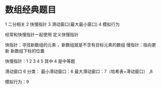 # 数组经典题目

1 二分相关 2 快慢指针 3 滑动窗口(最大最小窗口) 4 模拟行为

经常和快慢指针一起使用
定义快慢指针

快指针：寻找新数组的元素 ，新数组就是不含有目标元素的数组
慢指针：指向更新 新数组下标的位置

快慢指针：1 2 3 4 5
其中 4 是中等题

滑动窗口 6
分类：
最小滑动窗口：6
最大滑动窗口：7（哈希表+滑动窗口） ,8

模拟行为：9
